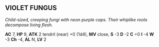 ## VIOLET FUNGUS

_Child-sized, creeping fungi with neon purple caps. Their whiplike roots decompose living flesh._

**AC** 7, **HP** 9, **ATK** 2 tendril (near) +0 (1d4), **MV** close, **S** -3 **D** -2 **C** +0 **I** -4 **W** -3 **Ch** -4, **AL** N, **LV** 2

